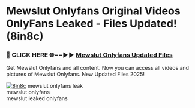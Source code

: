 # Mewslut Onlyfans Original Videos 0nlyFans Leaked - Files Updated! (8in8c)

<h3>🔴 CLICK HERE 🌐==►► <a href="https://tinyurl.com/x26r9saj" rel="nofollow">Mewslut Onlyfans Updated Files</a></h3>

Get Mewslut Onlyfans and all content. Now you can access all videos and pictures of Mewslut Onlyfans. New Updated Files 2025!

[![8in8c](https://i.imgur.com/LkgZPqh.gif)](https://tinyurl.com/x26r9saj)
mewslut onlyfans leak<br>
mewslut onlyfans<br>
mewslut leaked onlyfans